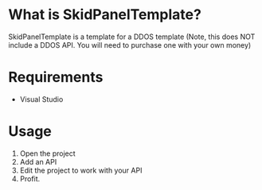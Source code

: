 # What is SkidPanelTemplate?
SkidPanelTemplate is a template for a DDOS template (Note, this does NOT include a DDOS API. You will need to purchase one with your own money)
# Requirements
* Visual Studio
# Usage
1. Open the project
2. Add an API 
3. Edit the project to work with your API
4. Profit.

